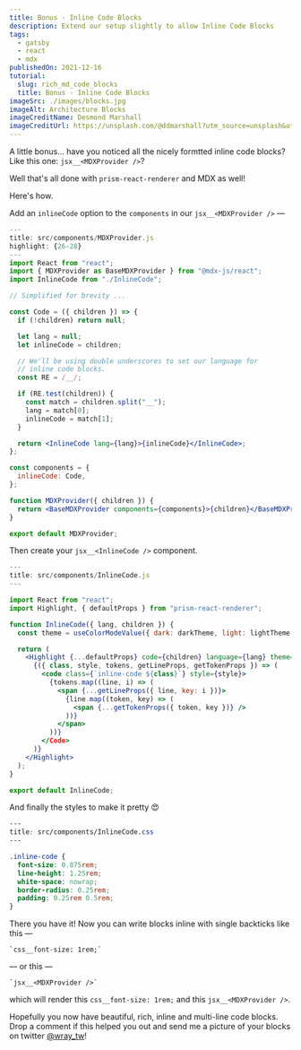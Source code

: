 ```yaml
---
title: Bonus - Inline Code Blocks
description: Extend our setup slightly to allow Inline Code Blocks
tags:
  - gatsby
  - react
  - mdx
publishedOn: 2021-12-16
tutorial:
  slug: rich_md_code_blocks
  title: Bonus - Inline Code Blocks
imageSrc: ./images/blocks.jpg
imageAlt: Architecture Blocks
imageCreditName: Desmond Marshall
imageCreditUrl: https://unsplash.com/@ddmarshall?utm_source=unsplash&utm_medium=referral&utm_content=creditCopyText
---
```


A little bonus... have you noticed all the nicely formtted inline code blocks? Like this one: `jsx__<MDXProvider />`?

Well that's all done with `prism-react-renderer` and MDX as well!

Here's how.

Add an `inlineCode` option to the `components` in our `jsx__<MDXProvider />` —

```jsx
---
title: src/components/MDXProvider.js
highlight: {26-28}
---
import React from "react";
import { MDXProvider as BaseMDXProvider } from "@mdx-js/react";
import InlineCode from "./InlineCode";

// Simplified for brevity ...

const Code = ({ children }) => {
  if (!children) return null;

  let lang = null;
  let inlineCode = children;

  // We'll be using double underscores to set our language for
  // inline code blocks.
  const RE = /__/;

  if (RE.test(children)) {
    const match = children.split("__");
    lang = match[0];
    inlineCode = match[1];
  }

  return <InlineCode lang={lang}>{inlineCode}</InlineCode>;
};

const components = {
  inlineCode: Code,
};

function MDXProvider({ children }) {
  return <BaseMDXProvider components={components}>{children}</BaseMDXProvider>;
}

export default MDXProvider;
```

Then create your `jsx__<InlineCode />` component.

```jsx
---
title: src/components/InlineCode.js
---

import React from "react";
import Highlight, { defaultProps } from "prism-react-renderer";

function InlineCode({ lang, children }) {
  const theme = useColorModeValue({ dark: darkTheme, light: lightTheme });

  return (
    <Highlight {...defaultProps} code={children} language={lang} theme={theme}>
      {({ class, style, tokens, getLineProps, getTokenProps }) => (
        <code class={`inline-code ${class}`} style={style}>
          {tokens.map((line, i) => (
            <span {...getLineProps({ line, key: i })}>
              {line.map((token, key) => (
                <span {...getTokenProps({ token, key })} />
              ))}
            </span>
          ))}
        </Code>
      )}
    </Highlight>
  );
}

export default InlineCode;
```

And finally the styles to make it pretty 😍

```css
---
title: src/components/InlineCode.css
---

.inline-code {
  font-size: 0.875rem;
  line-height: 1.25rem;
  white-space: nowrap;
  border-radius: 0.25rem;
  padding: 0.25rem 0.5rem;
}
```

There you have it! Now you can write blocks inline with single backticks like this —

```
`css__font-size: 1rem;`
```

— or this —

```
`jsx__<MDXProvider />`
```

which will render this `css__font-size: 1rem;` and this `jsx__<MDXProvider />`.

Hopefully you now have beautiful, rich, inline and multi-line code blocks. Drop a comment if this helped you out and send me a picture of your blocks on twitter [@wray_tw](https://twitter.com/wray_tw)!
